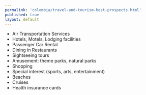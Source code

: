 ```yaml
--- 
permalink: 'colombia/travel-and-tourism-best-prospects.html' 
published: true 
layout: default
---
```

* Air Transportation Services
* Hotels, Motels, Lodging facilities
* Passenger Car Rental
* Dining in Restaurants
* Sightseeing tours
* Amusement: theme parks, natural parks
* Shopping
* Special interest (sports, arts, entertainment)
* Beaches
* Cruises
* Health insurance cards
